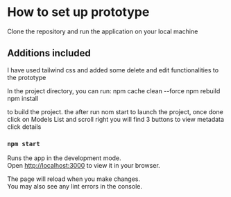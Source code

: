 # How to set up prototype

Clone the repository and run the application on your local machine

## Additions included

I have used tailwind css and added some delete and edit functionalities to the prototype

In the project directory, you can run:
npm cache clean --force
npm rebuild
npm install

to build the project. the after run nom start to launch the project, once done click on Models List and scroll right you will find 3 buttons to view metadata click details

### `npm start`

Runs the app in the development mode.\
Open [http://localhost:3000](http://localhost:3000) to view it in your browser.

The page will reload when you make changes.\
You may also see any lint errors in the console.
